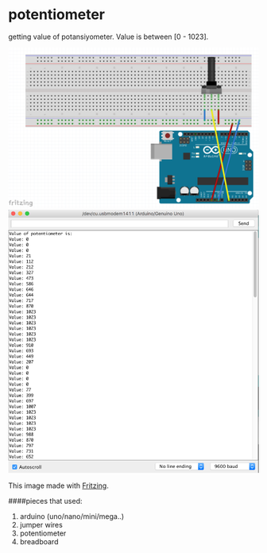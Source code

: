 # potentiometer

getting value of potansiyometer. Value is between [0 - 1023].

![potentiometer]
![potentiometer-output]

This image made with [Fritzing].

####pieces that used:
1. arduino (uno/nano/mini/mega..)
2. jumper wires
3. potentiometer
4. breadboard


[potentiometer]: https://github.com/arslanbilal/arduino-examples/raw/master/examples/05-potentiometer/assets/potentiometer.png "potentiometer image"
[potentiometer-output]: https://github.com/arslanbilal/arduino-examples/raw/master/examples/05-potentiometer/assets/potentiometer-output.png "potentiometer output image"
[Fritzing]: http://fritzing.org/home/